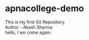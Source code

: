 # apnacollege-demo
This is my first Git Repository.
<br>
Author - Akash Sharma
<br>
hello, I am come again.

